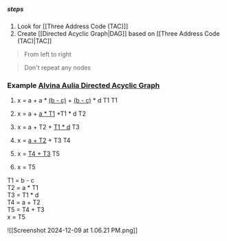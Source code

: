 ##### steps
1. Look for [[Three Address Code (TAC)]]
2. Create [[Directed Acyclic Graph|DAG]] based on [[Three Address Code (TAC)|TAC]]

> From left to right  

> Don't repeat any nodes
### Example [Alvina Aulia Directed Acyclic Graph](https://www.youtube.com/watch?v=Kp7ZWn-G1X8&ab_channel=AlvinaAulia)  
1. x = a + a \* <u>(b - c)</u> + <u>(b - c)</u> \* d
			 T1          T1

2. x = a + <u>a * T1</u> +T1 \* d
		  T2

3.  x = a + T2 + <u>T1 * d</u>
				T3
	
4. x = <u>a + T2</u> + T3
	    T4  

5. x = <u>T4 + T3</u>
	    T5  

6. x = T5  

T1 = b - c  
T2 = a \* T1  
T3 = T1 \* d  
T4 = a + T2  
T5 = T4 + T3  
x = T5  

![[Screenshot 2024-12-09 at 1.06.21 PM.png]]